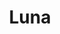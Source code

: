 ---
title: Luna
date: 
draft: false

# descripcion
description : Aro trepador de plata

# precio
price: $ 660

materials: Plata 925

color: Plateado

dimensions: 

code: 01-07-0001

type: "Aros"

# Images
# first image will be shown in the product page
images:
  # - image: "images/path_to_image"
  # La ubicacion de las imagenes es imagenes/Aros/Trepadores/01-07-0001-luna
  - image: "./images/aros/trepadores/01-07-0001-luna_a.jpg"
  - image: "./images/aros/trepadores/01-07-0001-luna_b.jpg"
---